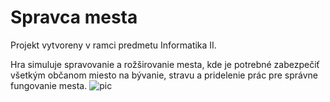 # Spravca mesta
Projekt vytvoreny v ramci predmetu Informatika II.

Hra simuluje spravovanie a rožširovanie mesta, kde je potrebné zabezpečiť všetkým občanom miesto na bývanie, stravu a pridelenie prác pre správne fungovanie mesta.
![pic](https://user-images.githubusercontent.com/67233864/131213708-5ce2ca47-92e2-420d-85cb-413aa325beb0.png)
